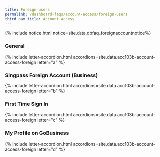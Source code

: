 ```yaml
---
title: Foreign users
permalink: /dashboard-faqs/account-access/foreign-users
third_nav_title: Account access
---
```


{% include notice.html notice=site.data.dbfaq_foreignaccountnotice%} 

### General

{% include letter-accordion.html accordions=site.data.acc103b-account-access-foreign letter="a" %}

### Singpass Foreign Account (Business)

{% include letter-accordion.html accordions=site.data.acc103b-account-access-foreign letter="b" %}

### First Time Sign In

{% include letter-accordion.html accordions=site.data.acc103b-account-access-foreign letter="c" %}

### My Profile on GoBusiness

{% include letter-accordion.html accordions=site.data.acc103b-account-access-foreign letter="d" %}